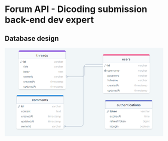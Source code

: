 # Forum API - Dicoding submission back-end dev expert

## Database design

<div align="center">
  <img src="utils/assets/database-design.PNG">
<div>
